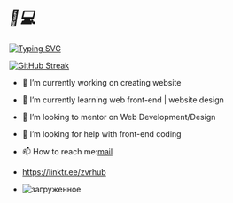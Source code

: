 # ***🧑💻***

[![Typing SVG](https://readme-typing-svg.herokuapp.com?font=Pacifico&color=%23FF0750&size=33&center=true&vCenter=true&multiline=true&height=210&lines=%F0%9F%91%A5%23%23%23%F0%9F%9A%B8;Hello+Github!;My+name+is+Vadim%2C;%E2%99%BF%EF%B8%8F%D0%AF+%D0%B8%D0%B7%D1%83%D1%87%D0%B0%D1%8E+Frontend.%F0%9F%99%88;%E2%9C%85%23%23%23%E2%9C%85)](https://git.io/typing-svg)
<!--
**zv-r/zv-r** is a ✨ _special_ ✨ repository because its `README.md` (this file) appears on your GitHub profile.

Here are some ideas to get you started:

-->
[![GitHub Streak](https://github-readme-streak-stats.herokuapp.com/?user=zv-r)](https://git.io/streak-stats)
- 🔭 I’m currently working on creating website
- 🌱 I’m currently learning web front-end | website design
- 👯 I’m looking to mentor on Web Development/Design
- 🤔 I’m looking for help with front-end coding 
- 📫 How to reach me:[mail](mailto:zvr@gold-mail.ru)

- https://linktr.ee/zvrhub


- ![загруженное](https://zvrhub.com/wp-content/uploads/2022/01/qr-e1642148834270.png)
